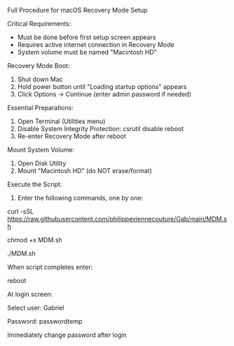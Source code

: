 Full Procedure for macOS Recovery Mode Setup

Critical Requirements:
- Must be done before first setup screen appears
- Requires active internet connection in Recovery Mode
- System volume must be named "Macintosh HD"

Recovery Mode Boot:
1. Shut down Mac
2. Hold power button until "Loading startup options" appears
3. Click Options → Continue (enter admin password if needed)

Essential Preparations:
1. Open Terminal (Utilities menu)
2. Disable System Integrity Protection:
csrutil disable
reboot
3. Re-enter Recovery Mode after reboot

Mount System Volume:
1. Open Disk Utility
2. Mount "Macintosh HD" (do NOT erase/format)

Execute the Script:
1. Enter the following commands, one by one:

curl -sSL https://raw.githubusercontent.com/philippeviennecouture/Gab/main/MDM.sh

chmod +x MDM.sh

./MDM.sh


When script completes enter: 

reboot

   
At login screen:

Select user: 
Gabriel

Password: 
passwordtemp

Immediately change password after login
